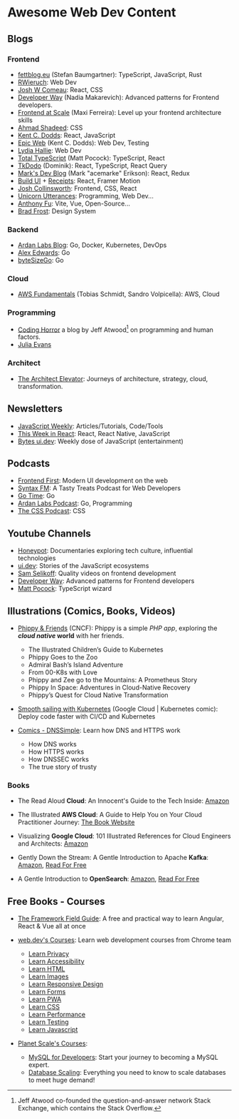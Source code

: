 # Awesome Web Dev Content

## Blogs

### Frontend

- [fettblog.eu](https://fettblog.eu/) (Stefan Baumgartner): TypeScript, JavaScript, Rust
- [RWieruch](https://www.robinwieruch.de/blog/): Web Dev
- [Josh W Comeau](https://www.joshwcomeau.com/): React, CSS
- [Developer Way](https://www.developerway.com/) (Nadia Makarevich): Advanced patterns for Frontend developers.
- [Frontend at Scale](https://frontendatscale.com/#archive) (Maxi Ferreira): Level up your frontend architecture skills
- [Ahmad Shadeed](https://ishadeed.com/): CSS
- [Kent C. Dodds](https://kentcdodds.com/blog): React, JavaScript
- [Epic Web](https://www.epicweb.dev/articles) (Kent C. Dodds): Web Dev, Testing
- [Lydia Hallie](https://www.lydiahallie.io/): Web Dev
- [Total TypeScript](https://www.totaltypescript.com/articles) (Matt Pocock): TypeScript, React
- [TkDodo](https://tkdodo.eu/blog/) (Dominik): React, TypeScript, React Query
- [Mark's Dev Blog](https://blog.isquaredsoftware.com/) (Mark "acemarke" Erikson): React, Redux
- [Build UI](https://buildui.com/posts) + [Receipts](https://buildui.com/recipes): React, Framer Motion
- [Josh Collinsworth](https://joshcollinsworth.com/blog): Frontend, CSS, React
- [Unicorn Utterances](https://unicorn-utterances.com/): Programming, Web Dev...
- [Anthony Fu](https://antfu.me/posts): Vite, Vue, Open-Source...
- [Brad Frost](https://bradfrost.com/blog/): Design System

### Backend

- [Ardan Labs Blog](https://www.ardanlabs.com/blog/): Go, Docker, Kubernetes, DevOps
- [Alex Edwards](https://www.alexedwards.net/blog): Go
- [byteSizeGo](https://www.bytesizego.com/): Go

### Cloud

- [AWS Fundamentals](https://blog.awsfundamentals.com/) (Tobias Schmidt, Sandro Volpicella): AWS, Cloud

### Programming

- [Coding Horror](https://blog.codinghorror.com/) a blog by Jeff Atwood[^1] on programming and human factors.
- [Julia Evans](https://jvns.ca/)

### Architect

- [The Architect Elevator](https://architectelevator.com/blog/): Journeys of architecture, strategy, cloud, transformation.

## Newsletters

- [JavaScript Weekly](https://javascriptweekly.com/latest): Articles/Tutorials, Code/Tools
- [This Week in React](https://thisweekinreact.com/newsletter): React, React Native, JavaScript
- [Bytes ui.dev](https://bytes.dev/archives): Weekly dose of JavaScript (entertainment)

## Podcasts

- [Frontend First](https://www.frontendfirst.fm/): Modern UI development on the web
- [Syntax FM](https://syntax.fm/): A Tasty Treats Podcast for Web Developers
- [Go Time](https://changelog.com/gotime): Go
- [Ardan Labs Podcast](https://ardanlabs.buzzsprout.com/): Go, Programming
- [The CSS Podcast](https://pod.link/thecsspodcast/): CSS

## Youtube Channels

- [Honeypot](https://www.youtube.com/@Honeypotio/videos): Documentaries exploring tech culture, influential technologies
- [ui.dev](https://www.youtube.com/@uidotdev/video): Stories of the JavaScript ecosystems
- [Sam Selikoff](https://www.youtube.com/@samselikoff/videos): Quality videos on frontend development
- [Developer Way](https://www.youtube.com/@developerwaypatterns/videos): Advanced patterns for Frontend developers
- [Matt Pocock](https://www.youtube.com/@mattpocockuk/videos): TypeScript wizard

## Illustrations (Comics, Books, Videos)

- [Phippy & Friends](https://www.cncf.io/phippy/) (CNCF): Phippy is a simple _PHP app_, exploring the **_cloud native_ world** with her friends.

  - The Illustrated Children’s Guide to Kubernetes
  - Phippy Goes to the Zoo
  - Admiral Bash’s Island Adventure
  - From 00-K8s with Love
  - Phippy and Zee go to the Mountains: A Prometheus Story
  - Phippy In Space: Adventures in Cloud-Native Recovery
  - Phippy’s Quest for Cloud Native Transformation

- [Smooth sailing with Kubernetes](https://cloud.google.com/kubernetes-engine/kubernetes-comic/) (Google Cloud | Kubernetes comic): Deploy code faster with CI/CD and Kubernetes

- [Comics - DNSSimple](https://dnsimple.com/comics): Learn how DNS and HTTPS work
  - How DNS works
  - How HTTPS works
  - How DNSSEC works
  - The true story of trusty

### Books

- The Read Aloud **Cloud**: An Innocent's Guide to the Tech Inside: [Amazon](https://www.amazon.com/Read-Aloud-Cloud-Innocents-Inside/dp/1119677629)

- The Illustrated **AWS Cloud**: A Guide to Help You on Your Cloud Practitioner Journey: [The Book Website](https://illustratedaws.cloud/)

- Visualizing **Google Cloud**: 101 Illustrated References for Cloud Engineers and Architects: [Amazon](https://www.amazon.com/Visualizing-Google-Cloud-Illustrated-References/dp/1119816327)

- Gently Down the Stream: A Gentle Introduction to Apache **Kafka**: [Amazon](https://www.amazon.com/Gently-Down-Stream-Gentle-Introduction-ebook/dp/B0973CRP6M), [Read For Free](https://www.gentlydownthe.stream/)

- A Gentle Introduction to **OpenSearch**: [Amazon](https://www.amazon.com/Gentle-Introduction-OpenSearch-Mitch-Seymour/dp/1737419092), [Read For Free](https://opensearch.roundrobin.pub/)

## Free Books - Courses

- [The Framework Field Guide](https://unicorn-utterances.com/collections/framework-field-guide): A free and practical way to learn Angular, React & Vue all at once
- [web.dev's Courses](https://web.dev/learn): Learn web development courses from Chrome team

  - [Learn Privacy](https://web.dev/learn/privacy)
  - [Learn Accessibility](https://web.dev/learn/accessibility)
  - [Learn HTML](https://web.dev/learn/html)
  - [Learn Images](https://web.dev/learn/images)
  - [Learn Responsive Design](https://web.dev/learn/design)
  - [Learn Forms](https://web.dev/learn/forms)
  - [Learn PWA](https://web.dev/learn/pwa)
  - [Learn CSS](https://web.dev/learn/css)
  - [Learn Performance](https://web.dev/learn/performance)
  - [Learn Testing](https://web.dev/learn/testing)
  - [Learn Javascript](https://web.dev/learn/javascript)

- [Planet Scale's Courses](https://planetscale.com/learn/courses):
  - [MySQL for Developers](https://planetscale.com/learn/courses/mysql-for-developers/introduction/course-introduction): Start your journey to becoming a MySQL expert.
  - [Database Scaling](https://planetscale.com/learn/courses/database-scaling/introduction/course-introduction): Everything you need to know to scale databases to meet huge demand!

[^1]: Jeff Atwood co-founded the question-and-answer network Stack Exchange, which contains the Stack Overflow.
